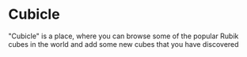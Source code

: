 # Cubicle

"Cubicle" is a place, where you can browse some of the popular Rubik cubes in the world and add some new cubes that you have discovered

